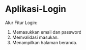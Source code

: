 # Aplikasi-Login
Alur Fitur Login:

1. Memasukkan email dan password
2. Memvalidasi masukan.
3. Menampilkan halaman beranda.
